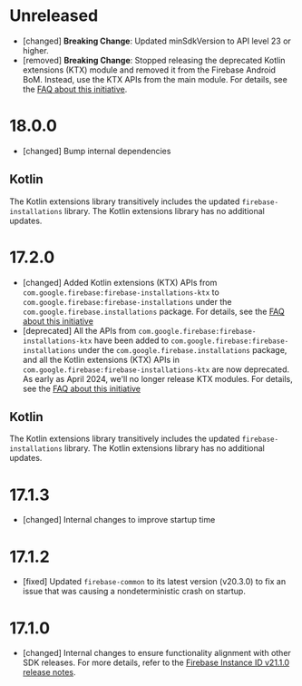 # Unreleased
* [changed] **Breaking Change**: Updated minSdkVersion to API level 23 or higher.
* [removed] **Breaking Change**: Stopped releasing the deprecated Kotlin extensions
  (KTX) module and removed it from the Firebase Android BoM. Instead, use the KTX APIs
  from the main module. For details, see the
  [FAQ about this initiative](https://firebase.google.com/docs/android/kotlin-migration).


# 18.0.0
* [changed] Bump internal dependencies


## Kotlin
The Kotlin extensions library transitively includes the updated
`firebase-installations` library. The Kotlin extensions library has no additional
updates.

# 17.2.0
* [changed] Added Kotlin extensions (KTX) APIs from `com.google.firebase:firebase-installations-ktx`
  to `com.google.firebase:firebase-installations` under the `com.google.firebase.installations` package.
  For details, see the
  [FAQ about this initiative](https://firebase.google.com/docs/android/kotlin-migration)
* [deprecated] All the APIs from `com.google.firebase:firebase-installations-ktx` have been added to
  `com.google.firebase:firebase-installations` under the `com.google.firebase.installations` package,
  and all the Kotlin extensions (KTX) APIs in `com.google.firebase:firebase-installations-ktx` are
  now deprecated. As early as April 2024, we'll no longer release KTX modules. For details, see the
  [FAQ about this initiative](https://firebase.google.com/docs/android/kotlin-migration)


## Kotlin
The Kotlin extensions library transitively includes the updated
`firebase-installations` library. The Kotlin extensions library has no additional
updates.

# 17.1.3
* [changed] Internal changes to improve startup time

# 17.1.2
* [fixed] Updated `firebase-common` to its latest version (v20.3.0) to fix an issue that was
  causing a nondeterministic crash on startup.

# 17.1.0
* [changed] Internal changes to ensure functionality alignment with other
  SDK releases. For more details, refer to the
  [Firebase Instance ID v21.1.0 release notes](/support/release-notes/android#iid_v21-1-0).

